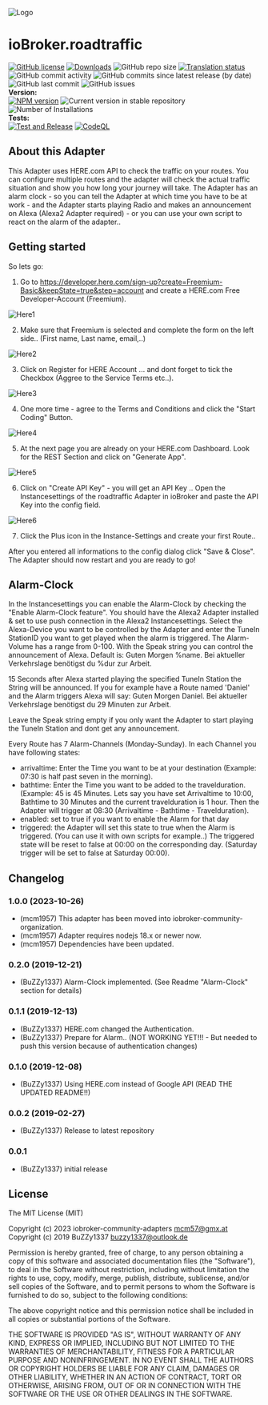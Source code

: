 ![Logo](admin/roadtraffic.png)
# ioBroker.roadtraffic

[![GitHub license](https://img.shields.io/github/license/iobroker-community-adapters/ioBroker.roadtraffic)](https://github.com/iobroker-community-adapters/ioBroker.roadtraffic/blob/master/LICENSE)
[![Downloads](https://img.shields.io/npm/dm/iobroker.roadtraffic.svg)](https://www.npmjs.com/package/iobroker.roadtraffic)
![GitHub repo size](https://img.shields.io/github/repo-size/iobroker-community-adapters/ioBroker.roadtraffic)
[![Translation status](https://weblate.iobroker.net/widgets/adapters/-/roadtraffic/svg-badge.svg)](https://weblate.iobroker.net/engage/adapters/?utm_source=widget)</br>
![GitHub commit activity](https://img.shields.io/github/commit-activity/m/iobroker-community-adapters/ioBroker.roadtraffic)
![GitHub commits since latest release (by date)](https://img.shields.io/github/commits-since/iobroker-community-adapters/ioBroker.roadtraffic/latest)
![GitHub last commit](https://img.shields.io/github/last-commit/iobroker-community-adapters/ioBroker.roadtraffic)
![GitHub issues](https://img.shields.io/github/issues/iobroker-community-adapters/ioBroker.roadtraffic)
</br>
**Version:** </br>
[![NPM version](http://img.shields.io/npm/v/iobroker.roadtraffic.svg)](https://www.npmjs.com/package/iobroker.roadtraffic)
![Current version in stable repository](https://iobroker.live/badges/roadtraffic-stable.svg)
![Number of Installations](https://iobroker.live/badges/roadtraffic-installed.svg)
</br>
**Tests:** </br>
[![Test and Release](https://github.com/iobroker-community-adapters/ioBroker.roadtraffic/actions/workflows/test-and-release.yml/badge.svg)](https://github.com/iobroker-community-adapters/ioBroker.roadtraffic/actions/workflows/test-and-release.yml)
[![CodeQL](https://github.com/iobroker-community-adapters/ioBroker.roadtraffic/actions/workflows/codeql.yml/badge.svg)](https://github.com/iobroker-community-adapters/ioBroker.roadtraffic/actions/workflows/codeql.yml)

<!--
## Sentry
**This adapter uses Sentry libraries to automatically report exceptions and code errors to the developers.**
For more details and for information how to disable the error reporting see [Sentry-Plugin Documentation](https://github.com/ioBroker/plugin-sentry#plugin-sentry)! Sentry reporting is used starting with js-controller 3.0.
-->

## About this Adapter
This Adapter uses HERE.com API to check the traffic on your routes. You can configure multiple routes and the adapter will check the actual traffic situation and show you how long your journey will take.
The Adapter has an alarm clock - so you can tell the Adapter at which time you have to be at work - and the Adapter starts playing Radio and makes an announcement on Alexa (Alexa2 Adapter required) - or you can use your own script to react on the alarm of the adapter..

## Getting started
So lets go:
1. Go to https://developer.here.com/sign-up?create=Freemium-Basic&keepState=true&step=account and create a HERE.com Free Developer-Account (Freemium).

![Here1](img/Here1.png)

2. Make sure that Freemium is selected and complete the form on the left side.. (First name, Last name, email,..)

![Here2](img/Here2.png)

3. Click on Register for HERE Account ... and dont forget to tick the Checkbox (Aggree to the Service Terms etc..).

![Here3](img/Here3.png)

4. One more time - agree to the Terms and Conditions and click the "Start Coding" Button.

![Here4](img/Here4.png)

5. At the next page you are already on your HERE.com Dashboard. Look for the REST Section and click on "Generate App".

![Here5](img/Here5.png)

6. Click on "Create API Key" - you will get an API Key .. Open the Instancesettings of the roadtraffic Adapter in ioBroker and paste the API Key into the config field.

![Here6](img/Here6.png)

7. Click the Plus icon in the Instance-Settings and create your first Route..

After you entered all informations to the config dialog click "Save & Close".
The Adapter should now restart and you are ready to go!

## Alarm-Clock
In the Instancesettings you can enable the Alarm-Clock by checking the "Enable Alarm-Clock feature".
You should have the Alexa2 Adapter installed & set to use push connection in the Alexa2 Instancesettings.
Select the Alexa-Device you want to be controlled by the Adapter and enter the TuneIn StationID you want to get played when the alarm is triggered.
The Alarm-Volume has a range from 0-100.
With the Speak string you can control the announcement of Alexa.
Default is:
Guten Morgen %name. Bei aktueller Verkehrslage benötigst du %dur zur Arbeit.

15 Seconds after Alexa started playing the specified TuneIn Station the String will be announced.
If you for example have a Route named 'Daniel' and the Alarm triggers Alexa will say:
Guten Morgen Daniel. Bei aktueller Verkehrslage benötigst du 29 Minuten zur Arbeit.

Leave the Speak string empty if you only want the Adapter to start playing the TuneIn Station and dont get any announcement.

Every Route has 7 Alarm-Channels (Monday-Sunday).
In each Channel you have following states:
* arrivaltime: Enter the Time you want to be at your destination (Example: 07:30 is half past seven in the morning).
* bathtime: Enter the Time you want to be added to the travelduration. (Example: 45 is 45 Minutes. Lets say you have set Arrivaltime to 10:00, Bathtime to 30 Minutes and the current travelduration is 1 hour. Then the Adapter will trigger at 08:30 (Arrivaltime - Bathtime - Travelduration).
* enabled: set to true if you want to enable the Alarm for that day
* triggered: the Adapter will set this state to true when the Alarm is triggered. (You can use it with own scripts for example..) The triggered state will be reset to false at 00:00 on the corresponding day. (Saturday trigger will be set to false at Saturday 00:00).


## Changelog
<!--
    Placeholder for the next version (at the beginning of the line):
    ### **WORK IN PROGRESS**
-->
### 1.0.0 (2023-10-26)
* (mcm1957) This adapter has been moved into iobroker-community-organization.
* (mcm1957) Adapter requires nodejs 18.x or newer now.
* (mcm1957) Dependencies have been updated.

### 0.2.0 (2019-12-21)
* (BuZZy1337) Alarm-Clock implemented. (See Readme "Alarm-Clock" section for details)

### 0.1.1 (2019-12-13)
* (BuZZy1337) HERE.com changed the Authentication.
* (BuZZy1337) Prepare for Alarm.. (NOT WORKING YET!!! - But needed to push this version because of authentication changes)

### 0.1.0 (2019-12-08)
* (BuZZy1337) Using HERE.com instead of Google API (READ THE UPDATED README!!)

### 0.0.2 (2019-02-27)
* (BuZZy1337) Release to latest repository

### 0.0.1
* (BuZZy1337) initial release

## License
The MIT License (MIT)

Copyright (c) 2023 iobroker-community-adapters <mcm57@gmx.at>
Copyright (c) 2019 BuZZy1337 <buzzy1337@outlook.de>

Permission is hereby granted, free of charge, to any person obtaining a copy
of this software and associated documentation files (the "Software"), to deal
in the Software without restriction, including without limitation the rights
to use, copy, modify, merge, publish, distribute, sublicense, and/or sell
copies of the Software, and to permit persons to whom the Software is
furnished to do so, subject to the following conditions:

The above copyright notice and this permission notice shall be included in
all copies or substantial portions of the Software.

THE SOFTWARE IS PROVIDED "AS IS", WITHOUT WARRANTY OF ANY KIND, EXPRESS OR
IMPLIED, INCLUDING BUT NOT LIMITED TO THE WARRANTIES OF MERCHANTABILITY,
FITNESS FOR A PARTICULAR PURPOSE AND NONINFRINGEMENT. IN NO EVENT SHALL THE
AUTHORS OR COPYRIGHT HOLDERS BE LIABLE FOR ANY CLAIM, DAMAGES OR OTHER
LIABILITY, WHETHER IN AN ACTION OF CONTRACT, TORT OR OTHERWISE, ARISING FROM,
OUT OF OR IN CONNECTION WITH THE SOFTWARE OR THE USE OR OTHER DEALINGS IN
THE SOFTWARE.
